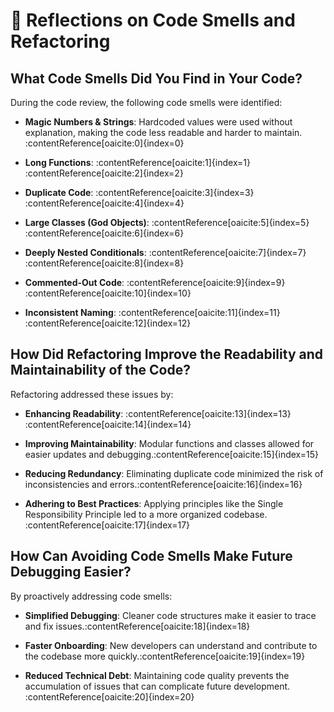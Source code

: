 # 🧪 Reflections on Code Smells and Refactoring

## What Code Smells Did You Find in Your Code?

During the code review, the following code smells were identified:

- **Magic Numbers & Strings**: Hardcoded values were used without explanation, making the code less readable and harder to maintain.&#8203;:contentReference[oaicite:0]{index=0}

- **Long Functions**: :contentReference[oaicite:1]{index=1}&#8203;:contentReference[oaicite:2]{index=2}

- **Duplicate Code**: :contentReference[oaicite:3]{index=3}&#8203;:contentReference[oaicite:4]{index=4}

- **Large Classes (God Objects)**: :contentReference[oaicite:5]{index=5}&#8203;:contentReference[oaicite:6]{index=6}

- **Deeply Nested Conditionals**: :contentReference[oaicite:7]{index=7}&#8203;:contentReference[oaicite:8]{index=8}

- **Commented-Out Code**: :contentReference[oaicite:9]{index=9}&#8203;:contentReference[oaicite:10]{index=10}

- **Inconsistent Naming**: :contentReference[oaicite:11]{index=11}&#8203;:contentReference[oaicite:12]{index=12}

## How Did Refactoring Improve the Readability and Maintainability of the Code?

Refactoring addressed these issues by:

- **Enhancing Readability**: :contentReference[oaicite:13]{index=13}&#8203;:contentReference[oaicite:14]{index=14}

- **Improving Maintainability**: Modular functions and classes allowed for easier updates and debugging.&#8203;:contentReference[oaicite:15]{index=15}

- **Reducing Redundancy**: Eliminating duplicate code minimized the risk of inconsistencies and errors.&#8203;:contentReference[oaicite:16]{index=16}

- **Adhering to Best Practices**: Applying principles like the Single Responsibility Principle led to a more organized codebase.&#8203;:contentReference[oaicite:17]{index=17}

## How Can Avoiding Code Smells Make Future Debugging Easier?

By proactively addressing code smells:

- **Simplified Debugging**: Cleaner code structures make it easier to trace and fix issues.&#8203;:contentReference[oaicite:18]{index=18}

- **Faster Onboarding**: New developers can understand and contribute to the codebase more quickly.&#8203;:contentReference[oaicite:19]{index=19}

- **Reduced Technical Debt**: Maintaining code quality prevents the accumulation of issues that can complicate future development.&#8203;:contentReference[oaicite:20]{index=20}
